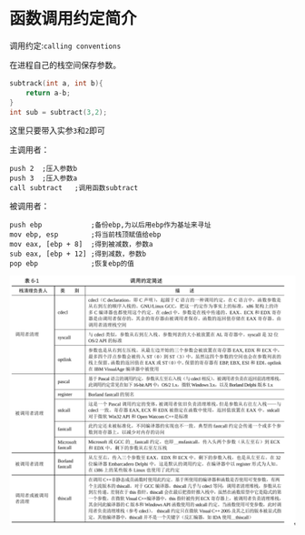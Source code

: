 # 函数调用约定简介

调用约定:`calling conventions`

在进程自己的栈空间保存参数。

```c
subtrack(int a, int b){
    return a-b;
}
int sub = subtract(3,2);
```

这里只要带入实参`3`和`2`即可

主调用者：

```assembly
push 2	;压入参数b
push 3	;压入参数a
call subtract	;调用函数subtract
```

被调用者：

```assembly
push ebp			;备份ebp,为以后用ebp作为基址来寻址
mov ebp, esp		;将当前栈顶赋值给ebp
mov eax, [ebp + 8]	;得到被减数，参数a
sub eax, [ebp + 12]	;得到减数，参数b
pop ebp				;恢复ebp的值
```

![image-20241216185648584](https://raw.githubusercontent.com/SIMple-lives/future_os/main/img/image-20241216185648584.png)